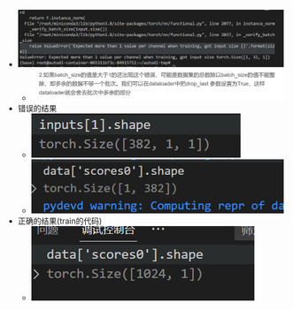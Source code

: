 - ![](attachments/Pasted%20image%2020230109210340.png)
	- ![](attachments/Pasted%20image%2020230109210402.png)
- 错误的结果
	- ![](attachments/Pasted%20image%2020230109224013.png)
	- ![](attachments/Pasted%20image%2020230109223954.png)
- 正确的结果(train的代码)
	- ![](attachments/Pasted%20image%2020230109224117.png)